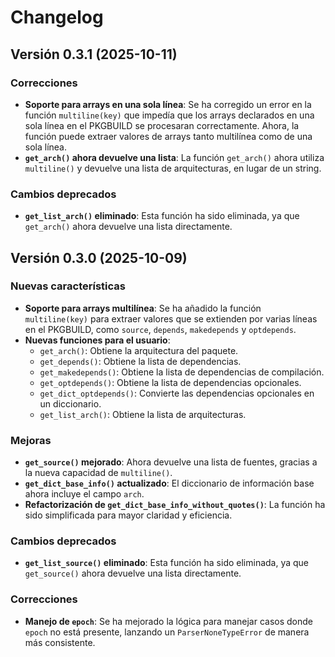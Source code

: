 # Changelog

## Versión 0.3.1 (2025-10-11)

### Correcciones

- **Soporte para arrays en una sola línea**: Se ha corregido un error en la función `multiline(key)` que impedía que los arrays declarados en una sola línea en el PKGBUILD se procesaran correctamente. Ahora, la función puede extraer valores de arrays tanto multilínea como de una sola línea.
- **`get_arch()` ahora devuelve una lista**: La función `get_arch()` ahora utiliza `multiline()` y devuelve una lista de arquitecturas, en lugar de un string.

### Cambios deprecados

- **`get_list_arch()` eliminado**: Esta función ha sido eliminada, ya que `get_arch()` ahora devuelve una lista directamente.

## Versión 0.3.0 (2025-10-09)

### Nuevas características

- **Soporte para arrays multilínea**: Se ha añadido la función `multiline(key)` para extraer valores que se extienden por varias líneas en el PKGBUILD, como `source`, `depends`, `makedepends` y `optdepends`.
- **Nuevas funciones para el usuario**:
  - `get_arch()`: Obtiene la arquitectura del paquete.
  - `get_depends()`: Obtiene la lista de dependencias.
  - `get_makedepends()`: Obtiene la lista de dependencias de compilación.
  - `get_optdepends()`: Obtiene la lista de dependencias opcionales.
  - `get_dict_optdepends()`: Convierte las dependencias opcionales en un diccionario.
  - `get_list_arch()`: Obtiene la lista de arquitecturas.

### Mejoras

- **`get_source()` mejorado**: Ahora devuelve una lista de fuentes, gracias a la nueva capacidad de `multiline()`.
- **`get_dict_base_info()` actualizado**: El diccionario de información base ahora incluye el campo `arch`.
- **Refactorización de `get_dict_base_info_without_quotes()`**: La función ha sido simplificada para mayor claridad y eficiencia.

### Cambios deprecados

- **`get_list_source()` eliminado**: Esta función ha sido eliminada, ya que `get_source()` ahora devuelve una lista directamente.

### Correcciones

- **Manejo de `epoch`**: Se ha mejorado la lógica para manejar casos donde `epoch` no está presente, lanzando un `ParserNoneTypeError` de manera más consistente.